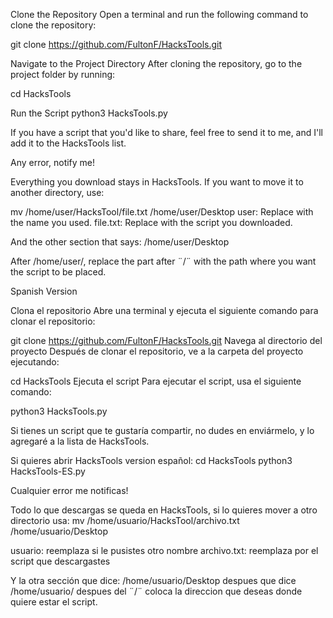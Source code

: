 Clone the Repository
Open a terminal and run the following command to clone the repository:

git clone https://github.com/FultonF/HacksTools.git

Navigate to the Project Directory
After cloning the repository, go to the project folder by running:

cd HacksTools

Run the Script
python3 HacksTools.py

If you have a script that you'd like to share, feel free to send it to me, and I'll add it to the HacksTools list.

Any error, notify me!

Everything you download stays in HacksTools. If you want to move it to another directory, use:

mv /home/user/HacksTool/file.txt /home/user/Desktop
user: Replace with the name you used.
file.txt: Replace with the script you downloaded.

And the other section that says: /home/user/Desktop

After /home/user/, replace the part after ¨/¨ with the path where you want the script to be placed.


Spanish Version

Clona el repositorio
Abre una terminal y ejecuta el siguiente comando para clonar el repositorio:


git clone https://github.com/FultonF/HacksTools.git
Navega al directorio del proyecto
Después de clonar el repositorio, ve a la carpeta del proyecto ejecutando:


cd HacksTools
Ejecuta el script
Para ejecutar el script, usa el siguiente comando:


python3 HacksTools.py

Si tienes un script que te gustaría compartir, no dudes en enviármelo, y lo agregaré a la lista de HacksTools.

Si quieres abrir HacksTools version español:
cd HacksTools
python3 HacksTools-ES.py

Cualquier error me notificas!

Todo lo que descargas se queda en HacksTools, si lo quieres mover a otro directorio usa:
mv /home/usuario/HacksTool/archivo.txt /home/usuario/Desktop

usuario: reemplaza si le pusistes otro nombre
archivo.txt: reemplaza por el script que descargastes 

Y la otra sección que dice: /home/usuario/Desktop
despues que dice /home/usuario/
despues del ¨/¨ coloca la direccion que deseas donde quiere estar el script.




